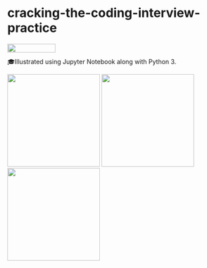 # cracking-the-coding-interview-practice

<img align="left" src="https://raw.githubusercontent.com/jupyter/design/master/logos/Badges/nbviewer_badge.png" 
      width="109" height="20"><br>

🎓Illustrated using Jupyter Notebook along with Python 3.

<p float="left">
  <img src="https://user-images.githubusercontent.com/25379724/56854023-c99c7780-68fd-11e9-81c6-6b7e2a7b2526.png" height="210" />
  <img src="https://user-images.githubusercontent.com/25379724/56853998-7aeedd80-68fd-11e9-901e-b772894d8e30.jpg" height="210" /> 
  <img src="https://user-images.githubusercontent.com/25379724/56853996-76c2c000-68fd-11e9-9cbc-f18defc96cc6.png" height="210" />
</p>
